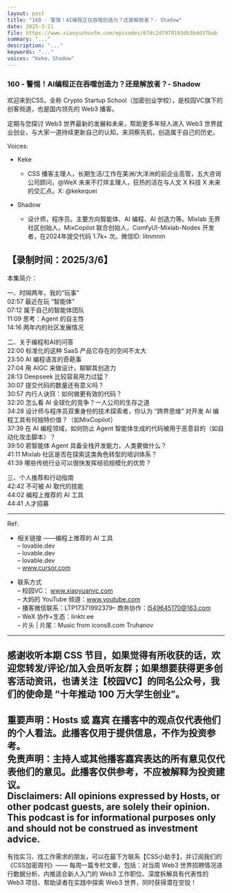 ```yaml
---
layout: post
title: "160 - 警惕！AI编程正在吞噬创造力？还是解放者？- Shadow"
date: 2025-3-21
file: https://www.xiaoyuzhoufm.com/episodes/67dc2d7978103db3bdd37bab
summary: "..."
description: "..."
keywords: "..."
voices: "Keke，Shadow"
---
```


### 160 - 警惕！AI编程正在吞噬创造力？还是解放者？- Shadow

欢迎来到CSS，全称 Crypto Startup School（加密创业学校），是校园VC旗下的创客频道，也是国内领先的 Web3 播客。  

定期与您探讨 Web3 世界最新的发展和未来，帮助更多年轻人进入 Web3 世界就业创业，与大家一道持续更新自己的认知，来洞察先机，创造属于自己的历史。  

Voices:

- Keke
  + CSS 播客主理人，长期生活/工作在美洲/大洋洲的前企业高管，五大咨询公司顾问，@WeX 未来不打烊主理人，狂热的活在与人文 X 科技 X 未来的交汇点。X: @kekequei

- Shadow
  + 设计师，程序员。主要方向智能体、AI 编程、AI 创造力等。Mixlab 无界社区创始人，MixCopilot 联合创始人，ComfyUI-Mixlab-Nodes 开发者，在2024年提交代码 1.7k+ 次。微信ID: litnmnm

【录制时间：2025/3/6】
---------------------------------------------------  
本集简介：

一、时隔两年，我的“玩事”  
02:57 最近在玩 “智能体”  
07:12 属于自己的智能体团队  
11:09 思考：Agent 的自主性  
14:16 两年内的社区发展情况

二、关于编程和AI的问答  
22:00 标准化的这种 SaaS 产品它存在的空间不太大  
23:50 AI 编程语言的奇葩事  
27:04 用 AIGC 来做设计，聊聊其创造力  
28:13 Deepseek 比较容易用力过猛？  
30:07 提交代码的数量还有意义吗？  
30:57 内行人诀窍：如何做更有效的代码？  
32:20 怎么看 AI 全球化的竞争？一人公司的生存之道  
34:28 设计师与程序员双重身份的技术探索者，你认为 “跨界思维” 对开发 AI 编程工具有何独特价值？（如MixCopilot）  
37:39 在 AI 编程领域，如何防止 Agent 智能体生成的代码被用于恶意目的（如自动化攻击脚本）？  
39:50 若智能体 Agent 具备全栈开发能力，人类要做什么？  
41:11 Mixlab 社区是否在探索这类角色转型的培训体系？  
41:39 哪些传统行业可以很快发挥经验规模化的优势？

三、个人推荐和行动指南  
42:42 不可被 AI 取代的技能  
44:02 编程上推荐的 AI 工具  
44:41 人才招募

---------------------------------------------------    
Ref:
   + 相关链接
——编程上推荐的 AI 工具   
– lovable.dev  
– lovable.dev  
– lovable.dev  
– www.cursor.com

   + 联系方式  
– 校园VC： www.xiaoyuanvc.com  
– 大妈的 YouTube 频道：www.youtube.com  
– 播客微信联系：LTP17371992379– 商务协作：l549645170@163.com  
– WeX 协作+生态：linktr.ee  
– 片头 | 片尾：Music from icons8.com Truhanov  
---------------------------------------------------    
感谢收听本期 CSS 节目，如果觉得有所收获的话，欢迎您转发/评论/加入会员听友群；如果想要获得更多创客活动资讯，也请关注【校园VC】的同名公众号，我们的使命是 “十年推动 100 万大学生创业”。  
---------------------------------------------------    
重要声明：Hosts 或 嘉宾 在播客中的观点仅代表他们的个人看法。此播客仅用于提供信息，不作为投资参考。   
免责声明：主持人或其他播客嘉宾表达的所有意见仅代表他们的意见。此播客仅供参考，不应被解释为投资建议。  
Disclaimers: All opinions expressed by Hosts, or other podcast guests, are solely their opinion. This podcast is for informational purposes only and should not be construed as investment advice.  
---------------------------------------------------   
有找实习、找工作需求的朋友，可以在最下方联系【CSS小助手】，并订阅我们的《CSS加密周刊》—— 每周一篇专栏文章，包括：对当周 Web3 世界招聘情况进行数据分析、内推适合新人入门的 Web3 工作职位、深度拆解具有代表性的 Web3 项目、帮助读者在实践中探索 Web3 世界，同时获得潜在空投！

